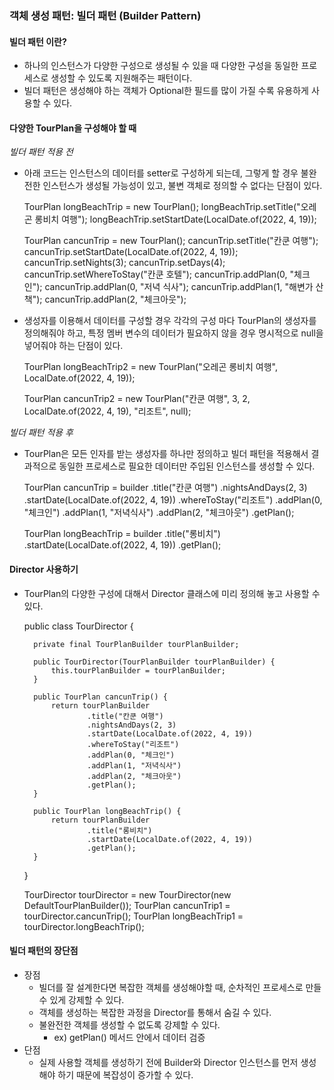 ### 객체 생성 패턴: 빌더 패턴 (Builder Pattern)

#### 빌더 패턴 이란?
- 하나의 인스턴스가 다양한 구성으로 생성될 수 있을 때 다양한 구성을 동일한 프로세스로 생성할 수 있도록 지원해주는 패턴이다.
- 빌더 패턴은 생성해야 하는 객체가 Optional한 필드를 많이 가질 수록 유용하게 사용할 수 있다.

#### 다양한 TourPlan을 구성해야 할 때 
*빌더 패턴 적용 전*
- 아래 코드는 인스턴스의 데이터를 setter로 구성하게 되는데, 그렇게 할 경우 불완전한 인스턴스가 생성될 가능성이 있고, 불변 객체로 정의할 수 없다는 단점이 있다.
  

    TourPlan longBeachTrip = new TourPlan();
    longBeachTrip.setTitle("오레곤 롱비치 여행");
    longBeachTrip.setStartDate(LocalDate.of(2022, 4, 19));

    TourPlan cancunTrip = new TourPlan();
    cancunTrip.setTitle("칸쿤 여행");
    cancunTrip.setStartDate(LocalDate.of(2022, 4, 19));
    cancunTrip.setNights(3);
    cancunTrip.setDays(4);
    cancunTrip.setWhereToStay("칸쿤 호텔");
    cancunTrip.addPlan(0, "체크인");
    cancunTrip.addPlan(0, "저녁 식사");
    cancunTrip.addPlan(1, "해변가 산책");
    cancunTrip.addPlan(2, "체크아웃");


- 생성자를 이용해서 데이터를 구성할 경우 각각의 구성 마다 TourPlan의 생성자를 정의해줘야 하고, 특정 멤버 변수의 데이터가 필요하지 않을 경우 명시적으로 null을 넣어줘야 하는 단점이 있다.


    TourPlan longBeachTrip2 = new TourPlan("오레곤 롱비치 여행", LocalDate.of(2022, 4, 19));

    TourPlan cancunTrip2 = new TourPlan("칸쿤 여행", 3, 2, LocalDate.of(2022, 4, 19), "리조트", null);


*빌더 패턴 적용 후*
- TourPlan은 모든 인자를 받는 생성자를 하나만 정의하고 빌더 패턴을 적용해서 결과적으로 동일한 프로세스로 필요한 데이터만 주입된 인스턴스를 생성할 수 있다.


    TourPlan cancunTrip = builder
                .title("칸쿤 여행")
                .nightsAndDays(2, 3)
                .startDate(LocalDate.of(2022, 4, 19))
                .whereToStay("리조트")
                .addPlan(0, "체크인")
                .addPlan(1, "저녁식사")
                .addPlan(2, "체크아웃")
                .getPlan();

    TourPlan longBeachTrip = builder
            .title("롱비치")   
            .startDate(LocalDate.of(2022, 4, 19))
            .getPlan();


#### Director 사용하기

- TourPlan의 다양한 구성에 대해서 Director 클래스에 미리 정의해 놓고 사용할 수 있다.


    public class TourDirector {
    
        private final TourPlanBuilder tourPlanBuilder;
    
        public TourDirector(TourPlanBuilder tourPlanBuilder) {
            this.tourPlanBuilder = tourPlanBuilder;
        }
    
        public TourPlan cancunTrip() {
            return tourPlanBuilder
                    .title("칸쿤 여행")
                    .nightsAndDays(2, 3)
                    .startDate(LocalDate.of(2022, 4, 19))
                    .whereToStay("리조트")
                    .addPlan(0, "체크인")
                    .addPlan(1, "저녁식사")
                    .addPlan(2, "체크아웃")
                    .getPlan();
        }
    
        public TourPlan longBeachTrip() {
            return tourPlanBuilder
                    .title("롱비치")
                    .startDate(LocalDate.of(2022, 4, 19))
                    .getPlan();
        }
    }


    TourDirector tourDirector = new TourDirector(new DefaultTourPlanBuilder());
    TourPlan cancunTrip1 = tourDirector.cancunTrip();
    TourPlan longBeachTrip1 = tourDirector.longBeachTrip();


#### 빌더 패턴의 장단점
- 장점
  - 빌더를 잘 설계한다면 복잡한 객체를 생성해야할 때, 순차적인 프로세스로 만들 수 있게 강제할 수 있다.
  - 객체를 생성하는 복잡한 과정을 Director를 통해서 숨길 수 있다.
  - 불완전한 객체를 생성할 수 없도록 강제할 수 있다.
    - ex) getPlan() 메서드 안에서 데이터 검증
- 단점
  - 실제 사용할 객체를 생성하기 전에 Builder와 Director 인스턴스를 먼저 생성해야 하기 때문에 복잡성이 증가할 수 있다.